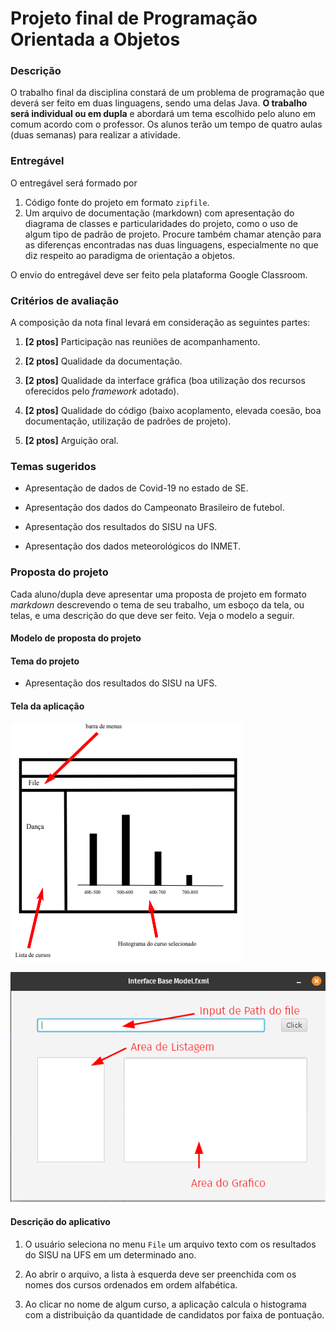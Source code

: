 # Projeto final de Programação Orientada a Objetos

### Descrição 

O trabalho final da disciplina constará de um problema de programação que deverá ser feito em duas linguagens, sendo uma delas Java. **O trabalho será individual ou em dupla** e abordará um tema escolhido pelo aluno em comum acordo com o professor. Os alunos terão um tempo de quatro aulas (duas semanas) para realizar a atividade.

### Entregável

O entregável será formado por

1. Código fonte do projeto em formato `zipfile`.
2. Um arquivo de documentação (markdown) com apresentação do diagrama de classes e particularidades do projeto, como o uso de algum tipo de padrão de projeto. Procure também chamar atenção para as diferenças encontradas nas duas linguagens, especialmente no que diz respeito ao paradigma de orientação a objetos.

O envio do entregável deve ser feito pela plataforma Google Classroom.

### Critérios de avaliação

A composição da nota final levará em consideração as seguintes partes:

1. **[2 ptos]** Participação nas reuniões de acompanhamento.

2. **[2 ptos]** Qualidade da documentação.

3. **[2 ptos]** Qualidade da interface gráfica (boa utilização dos recursos oferecidos pelo _framework_ adotado).

4. **[2 ptos]** Qualidade do código (baixo acoplamento, elevada coesão, boa documentação, utilização de padrões de projeto).

5. **[2 ptos]** Arguição oral.

### Temas sugeridos

- Apresentação de dados de Covid-19 no estado de SE.

- Apresentação dos dados do Campeonato Brasileiro de futebol.

- Apresentação dos resultados do SISU na UFS.

- Apresentação dos dados meteorológicos do INMET.

### Proposta do projeto

Cada aluno/dupla deve apresentar uma proposta de projeto em formato _markdown_ descrevendo o tema de seu trabalho, um esboço da tela, ou telas, e uma descrição do que deve ser feito. Veja o modelo a seguir.

#### Modelo de proposta do projeto

#### Tema do projeto

- Apresentação dos resultados do SISU na UFS.

#### Tela da aplicação

![Quadro01](./Modelo.png)

![Quadro02](./Base%20Interface%20JavaFX.png)

#### Descrição do aplicativo

1. O usuário seleciona no menu `File` um arquivo texto com os resultados do SISU na UFS em um determinado ano. 

2. Ao abrir o arquivo, a lista à esquerda deve ser preenchida com os nomes dos cursos ordenados em ordem alfabética.

3. Ao clicar no nome de algum curso, a aplicação calcula o histograma com a distribuição da quantidade de candidatos por faixa de pontuação.

